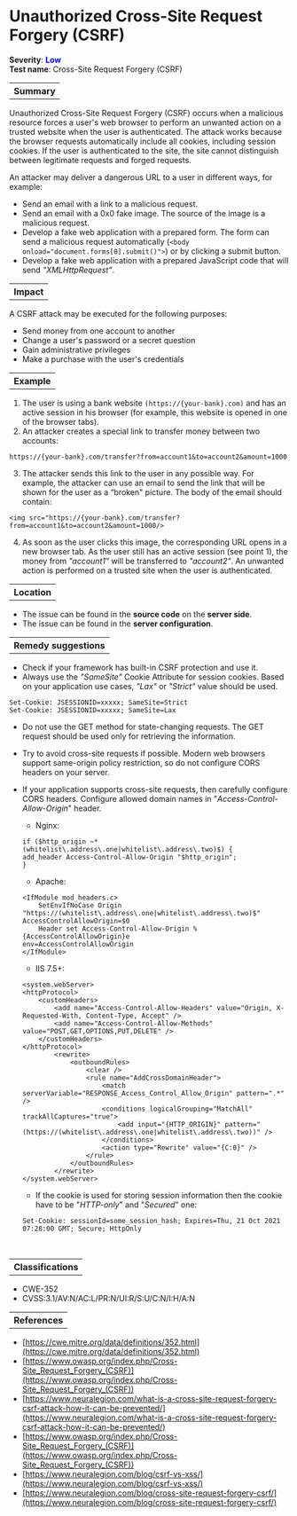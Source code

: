 # Unauthorized Cross-Site Request Forgery (CSRF)

<b>Severity</b>: <b><font color="blue">Low</font></b><br>
<b>Test name</b>: Cross-Site Request Forgery (CSRF)

<table id="simple-table">
    <tr>
        <th><strong>Summary</strong></th>
    </tr>
</table>

Unauthorized Cross-Site Request Forgery (CSRF) occurs when a malicious resource forces a user's web browser to perform an unwanted action on a trusted website when the user is authenticated. The attack works because the browser requests automatically include all cookies, including session cookies. If the user is authenticated to the site, the site cannot distinguish between legitimate requests and forged requests.

An attacker may deliver a dangerous URL to a user in different ways, for example:
* Send an email with a link to a malicious request.
* Send an email with a 0x0 fake image. The source of the image is a malicious request.
* Develop a fake web application with a prepared form. The form can send a malicious request automatically (`<body onload="document.forms[0].submit()">`) or by clicking a submit button.
* Develop a fake web application with a prepared JavaScript code that will send _"XMLHttpRequest"_.

<table id="simple-table">
    <tr>
        <th><strong>Impact</strong></th>
    </tr>
</table>

A CSRF attack may be executed for the following purposes:
* Send money from one account to another
* Change a user's password or a secret question
* Gain administrative privileges
* Make a purchase with the user's credentials

<table id="simple-table">
    <tr>
        <th><strong>Example</strong></th>
    </tr>
</table>

1. The user is using a bank website `(https://{your-bank}.com)` and has an active session in his browser (for example, this website is opened in one of the browser tabs).
2. An attacker creates a special link to transfer money between two accounts:

```
https://{your-bank}.com/transfer?from=account1&to=account2&amount=1000
```
3. The attacker sends this link to the user in any possible way. For example, the attacker can use an email to send the link that will be shown for the user as a “broken" picture. The body of the email should contain:

```
<img src="https://{your-bank}.com/transfer?from=account1&to=account2&amount=1000/>
```
4. As soon as the user clicks this image, the corresponding URL opens in a new browser tab. As the user still has an active session (see point 1), the money from _"account1"_ will be transferred to _"account2"_. An unwanted action is performed on a trusted site when the user is authenticated.


<table id="simple-table">
    <tr>
        <th><strong>Location</strong></th>
    </tr>
</table>

* The issue can be found in the **source code** on the **server side**.
* The issue can be found in the **server configuration**.


<table id="simple-table">
    <tr>
        <th><strong>Remedy suggestions</strong></th>
    </tr>
</table>

* Check if your framework has built-in CSRF protection and use it.
* Always use the _"SameSite"_ Cookie Attribute for session cookies. Based on your application use cases, _"Lax"_ or _"Strict"_ value should be used.

```
Set-Cookie: JSESSIONID=xxxxx; SameSite=Strict
Set-Cookie: JSESSIONID=xxxxx; SameSite=Lax
```
* Do not use the GET method for state-changing requests. The GET request should be used only for retrieving the information.
* Try to avoid cross-site requests if possible. Modern web browsers support same-origin policy restriction, so do not configure CORS headers on your server.
* If your application supports cross-site requests, then carefully configure CORS headers. Configure allowed domain names in "_Access-Control-Allow-Origin_" header.
    * Nginx: 
    ```
    if ($http_origin ~* (whitelist\.address\.one|whitelist\.address\.two)$) {
    add_header Access-Control-Allow-Origin "$http_origin";
    }
    ```

    * Apache:
    ```
    <IfModule mod_headers.c>
        SetEnvIfNoCase Origin "https://(whitelist\.address\.one|whitelist\.address\.two)$" 
    AccessControlAllowOrigin=$0
        Header set Access-Control-Allow-Origin %{AccessControlAllowOrigin}e 
    env=AccessControlAllowOrigin
    </IfModule>
    ```
    * IIS 7.5+:
    ```
    <system.webServer>
    <httpProtocol>
        <customHeaders>
            <add name="Access-Control-Allow-Headers" value="Origin, X-Requested-With, Content-Type, Accept" />
            <add name="Access-Control-Allow-Methods" value="POST,GET,OPTIONS,PUT,DELETE" />
        </customHeaders>
    </httpProtocol>
            <rewrite>            
                <outboundRules>
                    <clear />                
                    <rule name="AddCrossDomainHeader">
                        <match serverVariable="RESPONSE_Access_Control_Allow_Origin" pattern=".*" />
                        <conditions logicalGrouping="MatchAll" trackAllCaptures="true">
                            <add input="{HTTP_ORIGIN}" pattern="(https://(whitelist\.address\.one|whitelist\.address\.two))" />
                        </conditions>
                        <action type="Rewrite" value="{C:0}" />
                    </rule>           
                </outboundRules>
            </rewrite>
    </system.webServer>
     ```

    * If the cookie is used for storing session information then the cookie have to be "_HTTP-only_" and "_Secured_" one:
    ```
    Set-Cookie: sessionId=some_session_hash; Expires=Thu, 21 Oct 2021 07:28:00 GMT; Secure; HttpOnly
    ```
<br>

<table id="simple-table">
    <tr>
        <th><strong>Classifications</strong></th>
    </tr>
</table>

* CWE-352
* CVSS:3.1/AV:N/AC:L/PR:N/UI:R/S:U/C:N/I:H/A:N 


<table id="simple-table">
    <tr>
        <th><strong>References</strong></th>
    </tr>
</table>

* [https://cwe.mitre.org/data/definitions/352.html](https://cwe.mitre.org/data/definitions/352.html)
* [https://www.owasp.org/index.php/Cross-Site_Request_Forgery_(CSRF)](https://www.owasp.org/index.php/Cross-Site_Request_Forgery_(CSRF))
* [https://www.neuralegion.com/what-is-a-cross-site-request-forgery-csrf-attack-how-it-can-be-prevented/](https://www.neuralegion.com/what-is-a-cross-site-request-forgery-csrf-attack-how-it-can-be-prevented/)
* [https://www.owasp.org/index.php/Cross-Site_Request_Forgery_(CSRF)](https://www.owasp.org/index.php/Cross-Site_Request_Forgery_(CSRF))
* [https://www.neuralegion.com/blog/csrf-vs-xss/](https://www.neuralegion.com/blog/csrf-vs-xss/)
* [https://www.neuralegion.com/blog/cross-site-request-forgery-csrf/](https://www.neuralegion.com/blog/cross-site-request-forgery-csrf/)